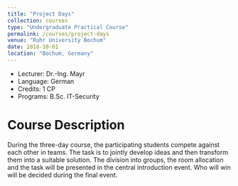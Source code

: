 ```yaml
---
title: "Project Days"
collection: courses
type: "Undergraduate Practical Course"
permalink: /courses/project-days
venue: "Ruhr University Bochum"
date: 2018-10-01
location: "Bochum, Germany"
---
```


* Lecturer: Dr.-Ing. Mayr
* Language: German
* Credits: 1 CP
* Programs: B.Sc. IT-Security


Course Description
======

During the three-day course, the participating students compete against each other in teams.
The task is to jointly develop ideas and then transform them into a suitable solution.
The division into groups, the room allocation and the task will be presented in the central introduction event.
Who will win will be decided during the final event.
